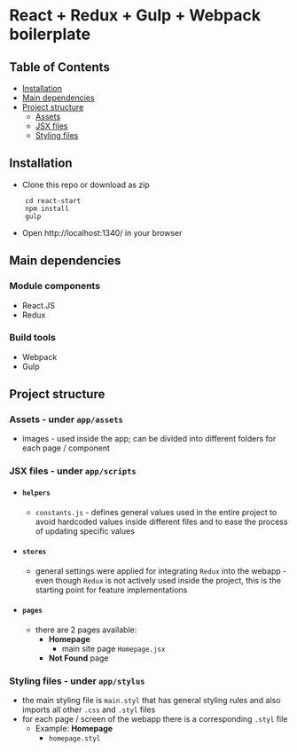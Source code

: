 # React + Redux + Gulp + Webpack boilerplate

## Table of Contents
- [Installation](#installation)
- [Main dependencies](#main-dependencies)
- [Project structure](#project-structure)
  - [Assets](#assets---under-appassets)
  - [JSX files](#jsx-files---under-appscripts)
  - [Styling files](#styling-files---under-appstylus)


## Installation
- Clone this repo or download as zip
```
    cd react-start
    npm install
    gulp
```
- Open http://localhost:1340/ in your browser


## Main dependencies

### Module components
- React.JS
- Redux

### Build tools
- Webpack
- Gulp

## Project structure

### Assets - under `app/assets`
- images - used inside the app; can be divided into different folders for each page / component

### JSX files - under `app/scripts`

- #### `helpers`
  - `constants.js` - defines general values used in the entire project to avoid hardcoded values inside different files and to ease the process of updating specific values

- #### `stores`
  - general settings were applied for integrating `Redux` into the webapp - even though `Redux` is not actively used inside the project, this is the starting point for feature implementations

- #### `pages`
  - there are 2 pages available:
    - **Homepage**
      - main site page `Homepage.jsx`
    - **Not Found** page

### Styling files - under `app/stylus`
- the main styling file is `main.styl` that has general styling rules and also imports all other `.css` and `.styl` files
- for each page / screen of the webapp there is a corresponding `.styl` file
  - Example: **Homepage**
    - `homepage.styl`
